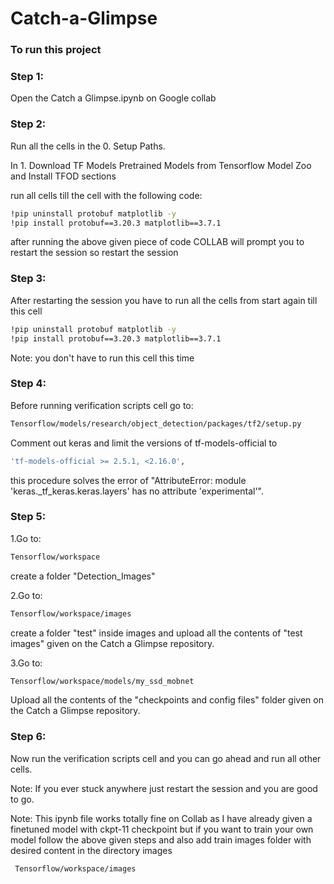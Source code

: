 # Catch-a-Glimpse



### To run this project 

### Step 1:
Open the Catch a Glimpse.ipynb on Google collab

### Step 2:
Run all the cells in the  0. Setup Paths.

In 1. Download TF Models Pretrained Models from Tensorflow Model Zoo and Install TFOD sections

run all cells till the cell with the following code:
   ```sh
   !pip uninstall protobuf matplotlib -y
   !pip install protobuf==3.20.3 matplotlib==3.7.1
   ```
after running the above given piece of code COLLAB will prompt you to restart the session
so restart the session

### Step 3:
After restarting the session you have to run all the cells from start again till this cell
   ```sh
   !pip uninstall protobuf matplotlib -y
   !pip install protobuf==3.20.3 matplotlib==3.7.1
   ```

Note: you don't have to run this cell this time

### Step 4:
Before running verification scripts cell go to: 
   ```sh
  Tensorflow/models/research/object_detection/packages/tf2/setup.py
   
   ```

Comment out keras and limit the versions of tf-models-official to 

```sh
'tf-models-official >= 2.5.1, <2.16.0',
```
this procedure solves the error of  "AttributeError: module 'keras._tf_keras.keras.layers' has no attribute 'experimental'".

### Step 5:

1.Go to:
   ```sh
  Tensorflow/workspace
   ```
create a folder "Detection_Images"


2.Go to:
   ```sh
  Tensorflow/workspace/images
   ```
create a folder "test" inside images and upload all the contents of "test images" given on the Catch a Glimpse repository.

3.Go to:
   ```sh
  Tensorflow/workspace/models/my_ssd_mobnet
   ```
Upload all the contents of the "checkpoints and config files" folder given on the Catch a Glimpse repository.

### Step 6:
Now run the verification scripts cell and you can go ahead and run all other cells.

Note: If you ever stuck anywhere just restart the session and you are good to go.

 
Note: This ipynb file works totally fine on Collab as I have already given a finetuned model with ckpt-11 checkpoint but if you want to train your own model follow the above given steps and also add train images folder with desired content in the directory images
 ```sh
  Tensorflow/workspace/images
   ```
